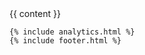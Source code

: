 <!DOCTYPE html>
<html lang="en">
<head>
  <meta charset="utf-8">
  <meta http-equiv="X-UA-Compatible" content="IE=edge">
  <meta name="viewport" content="width=device-width, initial-scale=1">
  <!-- The above 3 meta tags *must* come first in the head; any other head content must come *after* these tags -->
  <title>{{ site.title }} | {{ page.title }}</title>

  <link rel="stylesheet" href="/assets/css/main.css">
  <!-- bower:css -->
  <link rel='stylesheet' href='../assets/lib/ui-select/dist/select.css' />
  <link rel='stylesheet' href='../assets/lib/ng-formio/css/formio.css' />
  <!-- endbower -->
  
  <link rel="stylesheet" href="https://maxcdn.bootstrapcdn.com/font-awesome/4.4.0/css/font-awesome.min.css">

  <!-- Favicons -->
  <link rel="apple-touch-icon" sizes="57x57" href="/assets/favicons/apple-icon-57x57.png">
  <link rel="apple-touch-icon" sizes="60x60" href="/assets/favicons/apple-icon-60x60.png">
  <link rel="apple-touch-icon" sizes="72x72" href="/assets/favicons/apple-icon-72x72.png">
  <link rel="apple-touch-icon" sizes="76x76" href="/assets/favicons/apple-icon-76x76.png">
  <link rel="apple-touch-icon" sizes="114x114" href="/assets/favicons/apple-icon-114x114.png">
  <link rel="apple-touch-icon" sizes="120x120" href="/assets/favicons/apple-icon-120x120.png">
  <link rel="apple-touch-icon" sizes="144x144" href="/assets/favicons/apple-icon-144x144.png">
  <link rel="apple-touch-icon" sizes="152x152" href="/assets/favicons/apple-icon-152x152.png">
  <link rel="apple-touch-icon" sizes="180x180" href="/assets/favicons/apple-icon-180x180.png">
  <link rel="icon" type="image/png" sizes="192x192"  href="/assets/favicons/android-icon-192x192.png">
  <link rel="icon" type="image/png" sizes="32x32" href="/assets/favicons/favicon-32x32.png">
  <link rel="icon" type="image/png" sizes="96x96" href="/assets/favicons/favicon-96x96.png">
  <link rel="icon" type="image/png" sizes="16x16" href="/assets/favicons/favicon-16x16.png">
  <link rel="manifest" href="/assets/favicons/manifest.json">
  <meta name="msapplication-TileColor" content="#ffffff">
  <meta name="msapplication-TileImage" content="/assets/favicons/ms-icon-144x144.png">
  <meta name="theme-color" content="#ffffff">
  
  <!-- Fonts -->
  <link href='https://fonts.googleapis.com/css?family=Roboto:400,700,100,500,300' rel='stylesheet' type='text/css'>
  <link href='https://fonts.googleapis.com/css?family=Fira+Sans:400,500,700' rel='stylesheet' type='text/css'>

  <!-- bower:js -->
  <script src="../assets/lib/jquery/dist/jquery.js"></script>
  <script src="../assets/lib/anchor-js/anchor.js"></script>
  <script src="../assets/lib/angular/angular.js"></script>
  <script src="../assets/lib/ng-file-upload/ng-file-upload.js"></script>
  <script src="../assets/lib/angular-sanitize/angular-sanitize.js"></script>
  <script src="../assets/lib/angular-bootstrap/ui-bootstrap-tpls.js"></script>
  <script src="../assets/lib/moment/moment.js"></script>
  <script src="../assets/lib/angular-moment/angular-moment.js"></script>
  <script src="../assets/lib/bootstrap-ui-datetime-picker/dist/datetime-picker.min.js"></script>
  <script src="../assets/lib/signature_pad/signature_pad.js"></script>
  <script src="../assets/lib/angular-ui-mask/dist/mask.js"></script>
  <script src="../assets/lib/ui-select/dist/select.js"></script>
  <script src="../assets/lib/ng-formio/dist/formio.js"></script>
  <script src="../assets/lib/urijs/src/URI.js"></script>
  <!-- endbower -->
  
  <script src="/assets/js/main.js"></script>
</head>
<body ng-app='formApp'{% if page.controller %} ng-controller='{{ page.controller }}'{% endif %}>
  <div id="content" class="container">
    {{ content }}
    <!-- HTML5 shim and Respond.js for IE8 support of HTML5 elements and media queries -->
    <!-- WARNING: Respond.js doesn't work if you view the page via file:// -->
    <!--[if lt IE 9]>
    <script src="https://oss.maxcdn.com/html5shiv/3.7.2/html5shiv.min.js"></script>
    <script src="https://oss.maxcdn.com/respond/1.4.2/respond.min.js"></script>
    <![endif]-->
    
    {% include analytics.html %}
    {% include footer.html %}
  </div>
</body>
</html>
